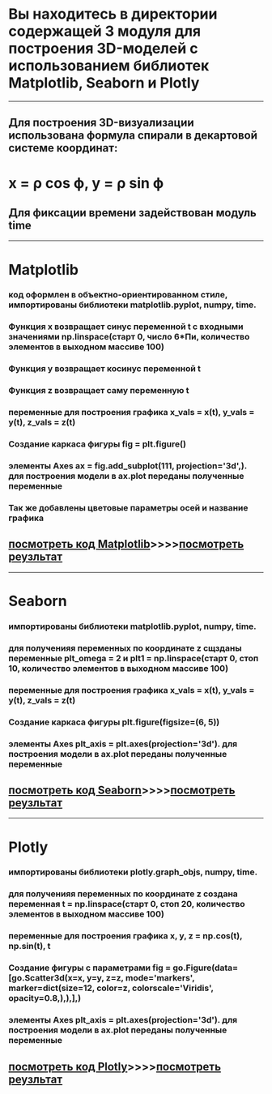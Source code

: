 # Вы находитесь в директории содержащей 3 модуля для построения 3D-моделей с использованием библиотек Matplotlib, Seaborn и Plotly
___________________________________________________________________________________________________________________________________________________________________________________________________________
## Для построения 3D-визуализации использована формула спирали в декартовой системе координат:

# x = ρ cos ϕ, y = ρ sin ϕ
## Для фиксации времени задействован модуль time

___________________________________________________________________________________________________________________________________________________________________________________________________________
# Matplotlib
### код оформлен в объектно-ориентированном стиле, импортированы библиотеки matplotlib.pyplot, numpy, time. 
### Функция х возвращает синус переменной t с входными значениями np.linspace(старт 0, число 6*Пи, количество элементов в выходном массиве 100)
### Функция y возвращает косинус переменной t
### Функция z возвращает саму переменную t 
### переменные для построения графика x_vals = x(t), y_vals = y(t), z_vals = z(t)
### Создание каркаса фигуры fig = plt.figure()
### элементы Axes ax = fig.add_subplot(111, projection='3d',). для построения модели в ax.plot переданы полученные переменные
### Так же добавлены цветовые параметры осей и название графика
## [посмотреть код Matplotlib](https://github.com/AlexandrKuznetsov1/DegreeProject/blob/master/3D_models/3D_models_PLT.py)____>>>>____[посмотреть реузльтат](https://github.com/AlexandrKuznetsov1/DegreeProject/blob/master/graphics/3D%20график%20PLT.png)

___________________________________________________________________________________________________________________________________________________________________________________________________________
# Seaborn
### импортированы библиотеки matplotlib.pyplot, numpy, time. 
### для полученияя переменных по координате z сщзданы переменные plt_omega = 2 и plt1 = np.linspace(старт 0, стоп 10, количество элементов в выходном массиве 100) 
### переменные для построения графика x_vals = x(t), y_vals = y(t), z_vals = z(t)
### Создание каркаса фигуры plt.figure(figsize=(6, 5))
### элементы Axes plt_axis = plt.axes(projection='3d'). для построения модели в ax.plot переданы полученные переменные
## [посмотреть код Seaborn](https://github.com/AlexandrKuznetsov1/DegreeProject/blob/master/3D_models/3D_models_SNS.py)____>>>>____[посмотреть реузльтат](https://github.com/AlexandrKuznetsov1/DegreeProject/blob/master/graphics/3D%20график%20SNS.png)

___________________________________________________________________________________________________________________________________________________________________________________________________________
# Plotly
### импортированы библиотеки plotly.graph_objs, numpy, time. 
### для полученияя переменных по координате z создана переменная t = np.linspace(старт 0, стоп 20, количество элементов в выходном массиве 100) 
### переменные для построения графика x, y, z = np.cos(t), np.sin(t), t
### Создание фигуры с параметрами fig = go.Figure(data=[go.Scatter3d(x=x, y=y, z=z, mode='markers', marker=dict(size=12, color=z, colorscale='Viridis', opacity=0.8,),),],)
### элементы Axes plt_axis = plt.axes(projection='3d'). для построения модели в ax.plot переданы полученные переменные
## [посмотреть код Plotly](https://github.com/AlexandrKuznetsov1/DegreeProject/blob/master/3D_models/3D_models_PX.py)____>>>>____[посмотреть реузльтат](https://github.com/AlexandrKuznetsov1/DegreeProject/blob/master/graphics/3D%20график%20РХ.png)


